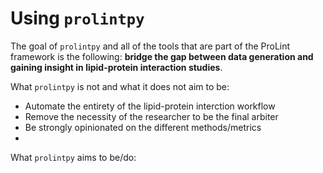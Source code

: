 # Using `prolintpy`

The goal of `prolintpy` and all of the tools that are part of the ProLint framework is the following:
**bridge the gap between data generation and gaining insight in lipid-protein interaction studies**.

What `prolintpy` is not and what it does not aim to be:

<ul>
<li>Automate the entirety of the lipid-protein interction workflow</li>
<li>Remove the necessity of the researcher to be the final arbiter</li>
<li>Be strongly opinionated on the different methods/metrics<li>
</ul>

What `prolintpy` aims to be/do:

<ul>

</ul>
